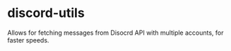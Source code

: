 # discord-utils
Allows for fetching messages from Disocrd API with multiple accounts, for faster speeds.
